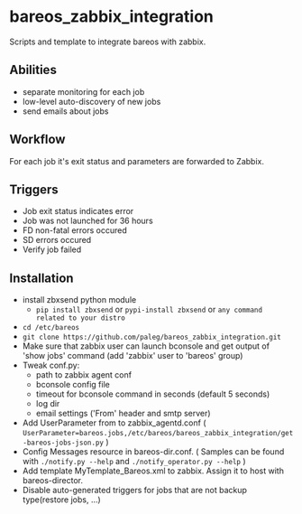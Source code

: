 bareos_zabbix_integration
=========================

Scripts and template to integrate bareos with zabbix.

Abilities
---------
* separate monitoring for each job
* low-level auto-discovery of new jobs
* send emails about jobs

Workflow
---------
For each job it's exit status and parameters are forwarded to Zabbix.

Triggers
--------
* Job exit status indicates error
* Job was not launched for 36 hours
* FD non-fatal errors occured
* SD errors occured
* Verify job failed
 
Installation
------------

* install zbxsend python module
	* `pip install zbxsend` or `pypi-install zbxsend` or `any command related to your distro`
* `cd /etc/bareos`
* `git clone https://github.com/paleg/bareos_zabbix_integration.git`
* Make sure that zabbix user can launch bconsole and get output of 'show jobs' command (add 'zabbix' user to 'bareos' group)
* Tweak conf.py:
	* path to zabbix agent conf
	* bconsole config file
	* timeout for bconsole command in seconds (default 5 seconds)
    * log dir
    * email settings ('From' header and smtp server)
* Add UserParameter from to zabbix_agentd.conf ( `UserParameter=bareos.jobs,/etc/bareos/bareos_zabbix_integration/get-bareos-jobs-json.py` )
* Config Messages resource in bareos-dir.conf. ( Samples can be found with `./notify.py --help` and `./notify_operator.py --help` )
* Add template MyTemplate_Bareos.xml to zabbix. Assign it to host with bareos-director.
* Disable auto-generated triggers for jobs that are not backup type(restore jobs, ...)
